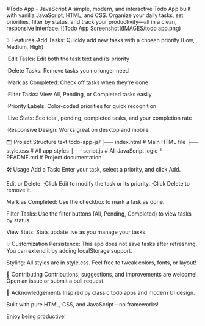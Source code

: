#Todo App - JavaScript
A simple, modern, and interactive Todo App built with vanilla JavaScript, HTML, and CSS.
Organize your daily tasks, set priorities, filter by status, and track your productivity—all in a clean, responsive interface.
![Todo App Screenshot](IMAGES/todo app.png)

✨ Features
·Add Tasks: Quickly add new tasks with a chosen priority (Low, Medium, High)

·Edit Tasks: Edit both the task text and its priority

·Delete Tasks: Remove tasks you no longer need

·Mark as Completed: Check off tasks when they're done

·Filter Tasks: View All, Pending, or Completed tasks easily

·Priority Labels: Color-coded priorities for quick recognition

·Live Stats: See total, pending, completed tasks, and your completion rate

·Responsive Design: Works great on desktop and mobile

🗂️ Project Structure
text
todo-app-js/
├── index.html    # Main HTML file
├── style.css     # All app styles
├── script.js     # All JavaScript logic
└── README.md     # Project documentation

🛠️ Usage
Add a Task:
Enter your task, select a priority, and click Add.

Edit or Delete:
·Click Edit to modify the task or its priority.
·Click Delete to remove it.

Mark as Completed:
Use the checkbox to mark a task as done.

Filter Tasks:
Use the filter buttons (All, Pending, Completed) to view tasks by status.

View Stats:
Stats update live as you manage your tasks.

💡 Customization
Persistence:
This app does not save tasks after refreshing.
You can extend it by adding localStorage support.

Styling:
All styles are in style.css.
Feel free to tweak colors, fonts, or layout!

🙌 Contributing
Contributions, suggestions, and improvements are welcome!
Open an issue or submit a pull request.

📣 Acknowledgements
Inspired by classic todo apps and modern UI design.

Built with pure HTML, CSS, and JavaScript—no frameworks!

Enjoy being productive!
